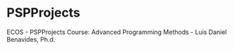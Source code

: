 # PSPProjects
ECOS - PSPProjects
Course: Advanced Programming Methods - Luis Daniel Benavides, Ph.d.
